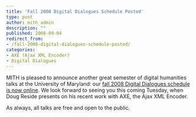 ```yaml
---
title: 'Fall 2008 Digital Dialogues Schedule Posted'
type: post
author: mith_admin
description: ""
published: 2008-09-04
redirect_from: 
- /fall-2008-digital-dialogues-schedule-posted/
categories:
- AXE (Ajax XML Encoder)
- Digital Dialogues
---
```

MITH is pleased to announce another great semester of digital humanities talks at the University of Maryland: our [fall 2008 Digital Dialogues schedule is now online](http://web.archive.org/web/20100608224835/http://www.mith2.umd.edu/programs/mith_speakers_fall_2008.pdf). We look forward to seeing you this coming Tuesday, when Doug Reside presents on his recent work with AXE, the Ajax XML Encoder.

As always, all talks are free and open to the public.
